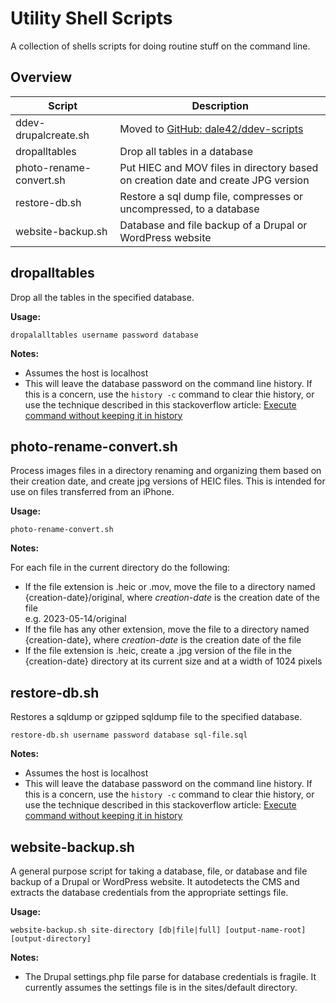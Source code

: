 # Utility Shell Scripts

A collection of shells scripts for doing routine stuff on the command line.

## Overview

| Script                  | Description                                                                       |
|-------------------------|-----------------------------------------------------------------------------------|
| ddev-drupalcreate.sh    | Moved to [GitHub: dale42/ddev-scripts](https://github.com/dale42/ddev-scripts)    |
| dropalltables           | Drop all tables in a database                                                     |
| photo-rename-convert.sh | Put HIEC and MOV files in directory based on creation date and create JPG version |
| restore-db.sh           | Restore a sql dump file, compresses or uncompressed, to a database                | 
| website-backup.sh       | Database and file backup of a Drupal or WordPress website                         |

## dropalltables

Drop all the tables in the specified database.

**Usage:**

`dropalalltables username password database`

**Notes:**

- Assumes the host is localhost
- This will leave the database password on the command line history. If this is a concern, use the  `history -c` command to clear thie history, or use the technique described in this stackoverflow article: [Execute command without keeping it in history](https://stackoverflow.com/questions/8473121/execute-command-without-keeping-it-in-history)

## photo-rename-convert.sh

Process images files in a directory renaming and organizing them based on their creation date, and create jpg versions of HEIC files. This is intended for use on files transferred from an iPhone.

**Usage:**

`photo-rename-convert.sh`

**Notes:**

For each file in the current directory do the following:

- If the file extension is .heic or .mov, move the file to a directory named {creation-date}/original, where _creation-date_ is the creation date of the file\
  e.g. 2023-05-14/original
- If the file has any other extension, move the file to a directory named {creation-date}, where _creation-date_ is the creation date of the file
- If the file extension is .heic, create a .jpg version of the file in the {creation-date} directory at its current size and at a width of 1024 pixels

## restore-db.sh

Restores a sqldump or gzipped sqldump file to the specified database.

`restore-db.sh username password database sql-file.sql`

**Notes:**
- Assumes the host is localhost
- This will leave the database password on the command line history. If this is a concern, use the  `history -c` command to clear thie history, or use the technique described in this stackoverflow article: [Execute command without keeping it in history](https://stackoverflow.com/questions/8473121/execute-command-without-keeping-it-in-history)

## website-backup.sh

A general purpose script for taking a database, file, or database and file backup of a Drupal or WordPress website. It autodetects the CMS and extracts the database credentials from the appropriate settings file.

**Usage:**

`website-backup.sh site-directory [db|file|full] [output-name-root] [output-directory]`

**Notes:**

- The Drupal settings.php file parse for database credentials is fragile. It currently assumes the settings file is in the sites/default directory.
